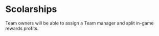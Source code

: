 # Scolarships

Team owners will be able to assign a Team manager and split in-game rewards profits.
